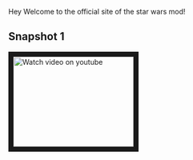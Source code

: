 Hey Welcome to the official site of the star wars mod!

## Snapshot 1
<a href="http://www.youtube.com/watch?feature=player_embedded&v=K_U8KsA6OZc
" target="_blank"><img src="http://img.youtube.com/vi/K_U8KsA6OZc/0.jpg" 
alt="Watch video on youtube" width="240" height="180" border="10" /></a>
